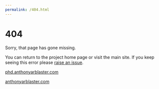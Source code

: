 ```yaml
---
permalink: /404.html
---
```


# 404

Sorry, that page has gone missing.


You can return to the project home page or visit the main site.
If you keep seeing this error please [raise an issue](https://github.com/aarblaster/light-dramaturgy/issues).

[phd.anthonyarblaster.com](https://phd.anthonyarblaster.com)

[anthonyarblaster.com](https://anthonyarblaster.com)

